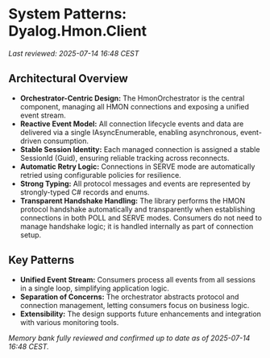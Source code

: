 # System Patterns: Dyalog.Hmon.Client

_Last reviewed: 2025-07-14 16:48 CEST_

## Architectural Overview
- **Orchestrator-Centric Design:** The HmonOrchestrator is the central component, managing all HMON connections and exposing a unified event stream.
- **Reactive Event Model:** All connection lifecycle events and data are delivered via a single IAsyncEnumerable<HmonEvent>, enabling asynchronous, event-driven consumption.
- **Stable Session Identity:** Each managed connection is assigned a stable SessionId (Guid), ensuring reliable tracking across reconnects.
- **Automatic Retry Logic:** Connections in SERVE mode are automatically retried using configurable policies for resilience.
- **Strong Typing:** All protocol messages and events are represented by strongly-typed C# records and enums.
- **Transparent Handshake Handling:** The library performs the HMON protocol handshake automatically and transparently when establishing connections in both POLL and SERVE modes. Consumers do not need to manage handshake logic; it is handled internally as part of connection setup.

## Key Patterns
- **Unified Event Stream:** Consumers process all events from all sessions in a single loop, simplifying application logic.
- **Separation of Concerns:** The orchestrator abstracts protocol and connection management, letting consumers focus on business logic.
- **Extensibility:** The design supports future enhancements and integration with various monitoring tools.

_Memory bank fully reviewed and confirmed up to date as of 2025-07-14 16:48 CEST._
